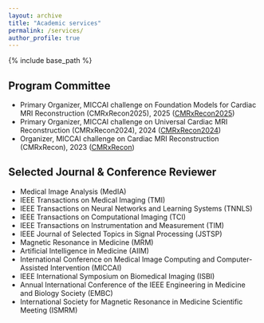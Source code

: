 ```yaml
---
layout: archive
title: "Academic services"
permalink: /services/
author_profile: true
---
```


{% include base_path %}

Program Committee
------
- Primary Organizer, MICCAI challenge on Foundation Models for Cardiac MRI Reconstruction (CMRxRecon2025), 2025 ([CMRxRecon2025](https://github.com/CmrxRecon/CMRxRecon2025))
- Primary Organizer, MICCAI challenge on Universal Cardiac MRI Reconstruction (CMRxRecon2024), 2024 ([CMRxRecon2024](https://github.com/CmrxRecon/CMRxRecon2024))
- Organizer, MICCAI challenge on Cardiac MRI Reconstruction (CMRxRecon), 2023 ([CMRxRecon](https://github.com/CmrxRecon/CMRxRecon))

Selected Journal & Conference Reviewer
------
- Medical Image Analysis (MedIA)
- IEEE Transactions on Medical Imaging (TMI)
- IEEE Transactions on Neural Networks and Learning Systems (TNNLS)
- IEEE Transactions on Computational Imaging (TCI)
- IEEE Transactions on Instrumentation and Measurement (TIM)
- IEEE Journal of Selected Topics in Signal Processing (JSTSP)
- Magnetic Resonance in Medicine (MRM)
- Artificial Intelligence in Medicine (AIIM)
- International Conference on Medical Image Computing and Computer-Assisted Intervention (MICCAI)
- IEEE International Symposium on Biomedical Imaging (ISBI)
- Annual International Conference of the IEEE Engineering in Medicine and Biology Society (EMBC)
- International Society for Magnetic Resonance in Medicine Scientific Meeting (ISMRM)
